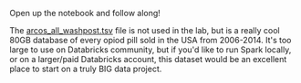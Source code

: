 Open up the notebook and follow along!

The [arcos_all_washpost.tsv](https://d2ty8gaf6rmowa.cloudfront.net/dea-pain-pill-database/bulk/arcos_all_washpost.tsv.gz) file is not used in the lab, but is a really cool 80GB database of every opiod pill sold in the USA from 2006-2014. It's too large to use on Databricks community, but if you'd like to run Spark locally, or on a larger/paid Databricks account, this dataset would be an excellent place to start on a truly BIG data project.
